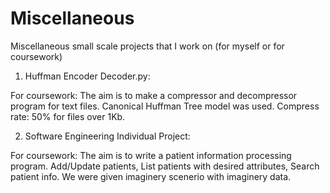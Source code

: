 # Miscellaneous
Miscellaneous small scale projects that I work on (for myself or for coursework)


1. Huffman Encoder Decoder.py:

For coursework: The aim is to make a compressor and decompressor program for text files. Canonical Huffman Tree model was used. Compress rate: 50% for files over 1Kb.

2. Software Engineering Individual Project:

For coursework: The aim is to write a patient information processing program. Add/Update patients, List patients with desired attributes, Search patient info. We were given imaginery scenerio with imaginery data.
